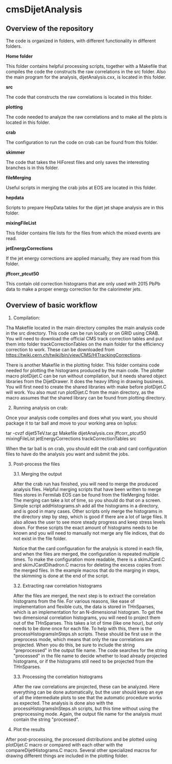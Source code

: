 # cmsDijetAnalysis

## Overview of the repository

The code is organized in folders, with different functionality in different folders.

**Home folder**

This folder contains helpful processing scripts, together with a Makefile that compiles the code the constructs the raw correlations in the src folder. Also the main program for the analysis, dijetAnalysis.cxx, is located in this folder.

**src**

The code that constructs the raw correlations is located in this folder.

**plotting**

The code needed to analyze the raw correlations and to make all the plots is located in this folder.

**crab**

The configuration to run the code on crab can be found from this folder.

**skimmer**

The code that takes the HiForest files and only saves the interesting branches is in this folder.

**fileMerging**

Useful scripts in merging the crab jobs at EOS are located in this folder.

**hepdata**

Scripts to prepare HepData tables for the dijet jet shape analysis are in this folder.

**mixingFileList**

This folder contains file lists for the files from which the mixed events are read.

**jetEnergyCorrections**

If the jet energy corrections are applied manually, they are read from this folder.

**jffcorr_ptcut50**

This contain old correction histograms that are only used with 2015 PbPb data to make a proper energy correction for the calorimeter jets.

## Overview of basic workflow

1. Compilation:

Tha Makefile located in the main directory compiles the main analysis code in the src directory. This code can be run locally or on GRID using CRAB. You will need to download the official CMS track correction tables and put them into folder trackCorrectionTables on the main folder for the efficiency correction to work. These can be downloaded from https://twiki.cern.ch/twiki/bin/view/CMS/HITrackingCorrections.

There is another Makefile in the plotting folder. This folder contains code needed for plotting the histograms produced by the main code. The plotter macro plotDijet.C can be run without compilation, but it needs shared object libraries from the DijetDrawer. It does the heavy lifting in drawing business. You will first need to create the shared libraries with make before plotDijet.C will work. You also must run plotDijet.C from the main directory, as the macro assumes that the shared library can be found from plotting directory.

2. Running analysis on crab:

Once your analysis code compiles and does what you want, you should package it to tar ball and move to your working area on lxplus:

tar -cvzf dijet5TeV.tar.gz Makefile dijetAnalysis.cxx jffcorr_ptcut50 mixingFileList jetEnergyCorrections trackCorrectionTables src

When the tar ball is on crab, you should edit the crab and card configuration files to have do the analysis you want and submit the jobs.

3. Post-process the files

    3.1. Merging the output

    After the crab run has finished, you will need to merge the produced analysis files. Helpful merging scripts that have been written to merge files stores in Fermilab EOS can be found from the fileMerging folder. The merging can take a lot of time, so you should do that on a screen. Simple script addHistograms.sh add all the histograms in a directory, and is good in many cases. Other scripts only merge the histograms in the directory step by step, which is good if there are a lot of large files. It also allows the user to see more steady progress and keep stress levels down. For these scripts the exact amount of histograms needs to be known and you will need to manually not merge any file indices, that do not exist in the file folder.

    Notice that the card configuration for the analysis is stored in each file, and when the files are merged, the configuration is repeated multiple times. To make the configuration more readable, there is a skimJCard.C and skimJCardDihadron.C macros for deleting the excess copies from the merged files. In the example macros that do the marging in steps, the skimming is done at the end of the script.

    3.2. Extracting raw correlation histograms

    After the files are merged, the next step is to extract the correlation histograms from the file. For various reasons, like ease of implementation and flexible cuts, the data is stored in THnSparses, which is an implementation for an N-dimensional histogram. To get the two dimensional correlation histograms, you will need to project them out of the THnSparses. This takes a lot of time (like one hour), but only needs to be done once for each file. To help with this, there is the processHistogramsInSteps.sh scripts. These should be first use in the preprocess mode, which means that only the raw correlations are projected. When you do this, be sure to include the string "preprocessed" in the output file name. The code searches for the string "processed" in the file name to decide whether to load already projected histograms, or if the histograms still need to be projected from the THnSparses.

    3.3. Processing the correlation histograms

    After the raw correlations are projected, these can be analyzed. Here everything can be done automatically, but the user should keep an eye of all the intermediate plots to see that the automatic procedure works as expected. The analysis is done also with the processHistogramsInSteps.sh scripts, but this time without using the preprocessing mode. Again, the output file name for the analysis must contain the string "processed".

4. Plot the results

After post-processing, the processed distributions and be plotted using plotDijet.C macro or compared with each other with the compareDijetHistograms.C macro. Several other specialized macros for drawing different things are included in the plotting folder.
